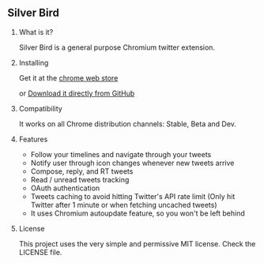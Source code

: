 ## Silver Bird ##

1. What is it?

    Silver Bird is a general purpose Chromium twitter extension.

2. Installing

    Get it at the [chrome web store](https://chrome.google.com/webstore/detail/encaiiljifbdbjlphpgpiimidegddhic)

    or [Download it directly from GitHub](https://github.com/cezarsa/silver_bird/downloads)

3. Compatibility

    It works on all Chrome distribution channels: Stable, Beta and Dev.

4. Features

    * Follow your timelines and navigate through your tweets
    * Notify user through icon changes whenever new tweets arrive
    * Compose, reply, and RT tweets
    * Read / unread tweets tracking
    * OAuth authentication
    * Tweets caching to avoid hitting Twitter's API rate limit (Only hit Twitter after 1 minute or when fetching uncached tweets)
    * It uses Chromium autoupdate feature, so you won't be left behind

6. License

    This project uses the very simple and permissive MIT license. Check the LICENSE file.
